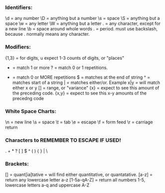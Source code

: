 ### Identifiers:

\d = any number
\D = anything but a number
\s = space
\S = anything but a space
\w = any letter
\W = anything but a letter
. = any character, except for a new line
\b = space around whole words
\. = period. must use backslash, because . normally means any character.

### Modifiers:

{1,3} = for digits, u expect 1-3 counts of digits, or "places"
+ = match 1 or more
? = match 0 or 1 repetitions.
* = match 0 or MORE repetitions
$ = matches at the end of string
^ = matches start of a string
| = matches either/or. Example x|y = will match either x or y
[] = range, or "variance"
{x} = expect to see this amount of the preceding code.
{x,y} = expect to see this x-y amounts of the precedng code

### White Space Charts:

\n = new line
\s = space
\t = tab
\e = escape
\f = form feed
\r = carriage return

### Characters to REMEMBER TO ESCAPE IF USED!

. + * ? [ ] $ ^ ( ) { } | \

### Brackets:

[] = quant[ia]tative = will find either quantitative, or quantatative.
[a-z] = return any lowercase letter a-z
[1-5a-qA-Z] = return all numbers 1-5, lowercase letters a-q and uppercase A-Z